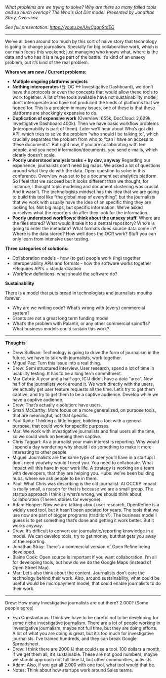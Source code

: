 _What problems are we trying to solve? Why are there so many failed tools and so much overlap? The Who's Got Dirt model. Presented by Jonathan Stray, Overview._

_See full presentation: https://youtu.be/UwCggnStdEQ_

***

We’ve all been around too much by this sort of naive story that technology is going to change journalism. Specially for big collaborative work, which is our main focus this weekend; just managing who knows what, where is the data and who has it is a huge part of the battle. It’s kind of an unsexy problem, but it’s kind of the real problem.

**Where we are now / Current problems:**
* **Multiple ongoing platforms projects**
* **Nothing interoperates** (Ej: OC <-> Investigative Dashboard), we don’t have the protocols or even the concepts that would allow these tools to work together. 
A lot of the tools available have not sustainability model, don’t interoperate and have not produced the kinds of platforms that we hoped for. This is a problem in many issues, one of these is that these platforms are shockingly expensive to do. 
* **Duplication of expensive work** (Overview: 655k, DocCloud: 2,629k, Investigative Dashboard 400k).
Then we have basic workflow problems (interoperability is part of them). Later we’ll hear about Who’s got dirt API, which tries to solve the problem “who should I be talking to”, which crucially separates the problem from who to “can I have an access to these documents”. But right now, if you are collaborating with ten people, and you need information/documents, you send e-mails, which clearly doesn’t scale.
* **Poorly understood analysis tasks + by dev, anyway** Regarding our experience, journalists don’t need big maps. We asked a lot of questions around what they do with the data. Open question to solve in this conference.
Overview was set to be a document set analytics platform. So I feel that we succeed but it looks different than we thought, for instance, I thought topic modeling and document clustering was crucial. And it wasn’t.
The technologists mindset has this idea that we are going to build this tool like “the global map of everything”, but the journalists that we work with usually have the idea of an specific thing they are looking for. Not big maps, but specific information.
We’ve asked ourselves what the reporters do after they look for the information.
* **Poorly understood workflows: think about the unsexy stuff.** Where are the files stored? What would it take it to a central repository? Who's is going to enter the metadata? What formats does source data come in? Where is the data stored? How well does the OCR work? 
Stuff you can only learn from intensive user testing.

**Three categories of solutions:**

* Collaboration models - how (to get) people work (ing) together
* Interoperability APIs and formats - how the software works together
		*Requires API’s + standardization
* Workflow definitions: what should the software do?
	
**Sustainability**

There is a model that puts bread in technologists and journalists mouths forever.

* Why are we writing code? What’s wrong with (every) commercial system?
* Grants are not a great long term funding model
* What’s the problem with Palantir, or any other commercial spinoffs? What business models could sustain this work?

***

**Thoughts**
* Drew Sullivan: Technology is going to drive the form of journalism in the future, we have to talk with journalists, work together.
* Miguel Paz: Turn this issue into a real thing.
* Drew: Semi structured interview. User research, spend a lot of time in usability testing. It has to be a long term commitment.
* Mar Cabra: A year and a half ago, ICIJ didn’t have a data “area”. Now half of the journalists work around it. We work directly with the users, we actually get user feature requests all the time. Let’s try to get them captive, and try to get them to be a captive audience. Develop while we have a captive audience.
* Drew: That’s actually a solution: have users.
* Smari McCarthy: More focus on a more generalized, on purpose tools, that are meaningful, not that specific.
* Paul Radu: Thinking a little bigger, building a tool with a general purpose, that could work for specific purposes.
* Mar: We work with investigative journalists and final users all the time, so we could work on keeping them captive.
* Chris Taggart: As a journalist your main interest is reporting. Why would I spend a day wondering why should I do something to make it more interesting to other people.
* Miguel: Journalists are the same type of user you’ll have in a startup: I don’t need you/why would I need you. You need to collaborate. What impact will this have in your work life. A strategy is working as a team with developers, that they are helping you.
Hubs: we’ve been building hubs, where we ask people to be in there. 
* Paul: What Chris was describing is the old journalist. At OCCRP impact is really small, a reason for that is because we are a small group. The startup approach I think is what’s wrong, we should think about collaboration (There’s stories for everyone).
* Adam Hooper: Now we are talking about user research, OpenRefine is a widely used tool, but it hasn’t been updated for years. The tools that we use now are part of bigger programs (tradition?).
The business model I guess is to get something that’s done and getting it work better. But it works anyway.
* Drew: It’s difficult to convert our journalistic/reporting knowledge in a model. We can develop tools, try to get money, but that gets you away of the reporting.
* Jonathan Stray: There’s a commercial version of Open Refine being developed.
* Blaine Cook: Open source is important if you want collaboration. I’m all for developing tools, but how do we do the Google Maps (instead of Open Street Map).
* Mar: Let’s also think about the content. Journalists don’t care the technology behind their work. Also, around sustainability, what could be useful would be micropayment model, that could enable journalists to do their work.

***

Drew: How many Investigative journalists are out there? 2.000? (Some people agree) 
* Eva Constantaras: I think we have to be careful not to be developing for some niche investigative journalism. There are a lot of people working in investigative journalism, maybe not full time, but they are doing efforts. 
A lot of what you are doing is great, but it’s too much for investigative journalists. I’ve trained hundreds, and they can break Google Spreadsheet.
* Drew: I think there are 2000 IJ that could use a tool. 100 dollars a month, if we get them all, it’s sustainable. These are not good numbers, maybe we should approach not full time IJ, but other communities, activists.
* Adam: Also, if you get all 2.000 with one tool, what tool would that be.
* Notes: Think about how startups work around Sales teams.